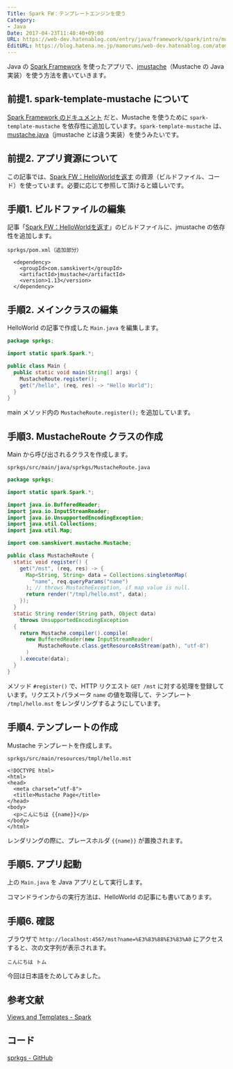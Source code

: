 ```yaml
---
Title: Spark FW：テンプレートエンジンを使う
Category:
- Java
Date: 2017-04-23T11:40:40+09:00
URL: https://web-dev.hatenablog.com/entry/java/framework/spark/intro/mustache-template
EditURL: https://blog.hatena.ne.jp/mamorums/web-dev.hatenablog.com/atom/entry/10328749687239057140
---
```


Java の [Spark Framework](http://sparkjava.com/) を使ったアプリで、[jmustache](https://github.com/samskivert/jmustache)（Mustache の Java実装）を使う方法を書いていきます。


## 前提1. spark-template-mustache について
[Spark Framework のドキュメント](http://sparkjava.com/documentation.html#views-templates) だと、Mustache を使うために `spark-template-mustache` を依存性に追加しています。`spark-template-mustache` は、[mustache.java](https://github.com/spullara/mustache.java)（jmustache とは違う実装）を使うみたいです。


## 前提2. アプリ資源について
この記事では、[Spark FW：HelloWorldを返す](/entry/spark-fw/intro/hello-world) の資源（ビルドファイル、コード）を使っています。必要に応じて参照して頂けると嬉しいです。


## 手順1. ビルドファイルの編集
記事「[Spark FW：HelloWorldを返す](/entry/spark-fw/intro/hello-world)」のビルドファイルに、jmustache の依存性を追加します。

`sprkgs/pom.xml（追加部分）`

```
  <dependency>
    <groupId>com.samskivert</groupId>
    <artifactId>jmustache</artifactId>
    <version>1.13</version>
  </dependency>
```


## 手順2. メインクラスの編集
HelloWorld の記事で作成した  `Main.java` を編集します。

```java
package sprkgs;

import static spark.Spark.*;

public class Main {
  public static void main(String[] args) {
    MustacheRoute.register();
    get("/hello", (req, res) -> "Hello World");
  }
}
```

main メソッド内の `MustacheRoute.register();` を追加しています。


## 手順3. MustacheRoute クラスの作成
Main から呼び出されるクラスを作成します。

`sprkgs/src/main/java/sprkgs/MustacheRoute.java`

```java
package sprkgs;

import static spark.Spark.*;

import java.io.BufferedReader;
import java.io.InputStreamReader;
import java.io.UnsupportedEncodingException;
import java.util.Collections;
import java.util.Map;

import com.samskivert.mustache.Mustache;

public class MustacheRoute {
  static void register() {
    get("/mst", (req, res) -> {
      Map<String, String> data = Collections.singletonMap(
        "name", req.queryParams("name")
      ); // throws MustacheException, if map value is null.
      return render("/tmpl/hello.mst", data);
    });
  }
  static String render(String path, Object data)
    throws UnsupportedEncodingException
  {
    return Mustache.compiler().compile(
      new BufferedReader(new InputStreamReader(
          MustacheRoute.class.getResourceAsStream(path), "utf-8")
      )
    ).execute(data);
  }
}
```

メソッド `#register()` で、HTTP リクエスト `GET /mst` に対する処理を登録しています。リクエストパラメータ `name` の値を取得して、テンプレート `/tmpl/hello.mst` をレンダリングするようにしています。


## 手順4. テンプレートの作成
Mustache テンプレートを作成します。

`sprkgs/src/main/resources/tmpl/hello.mst`

```
<!DOCTYPE html>
<html>
<head>
  <meta charset="utf-8">
  <title>Mustache Page</title>
</head>
<body>
  <p>こんにちは {{name}}</p>
</body>
</html>
```

レンダリングの際に、プレースホルダ `{{name}}` が置換されます。


## 手順5. アプリ起動
上の `Main.java` を Java アプリとして実行します。

コマンドラインからの実行方法は、HelloWorld の記事にも書いてあります。


## 手順6. 確認
ブラウザで `http://localhost:4567/mst?name=%E3%83%88%E3%83%A0` にアクセスすると、次の文字列が表示されます。

```
こんにちは トム
```

今回は日本語をためしてみました。



## 参考文献
[Views and Templates - Spark](http://sparkjava.com/documentation.html#views-templates)


## コード
[sprkgs - GitHub](https://github.com/mamorum/blog-code/tree/master/sprkgs)
